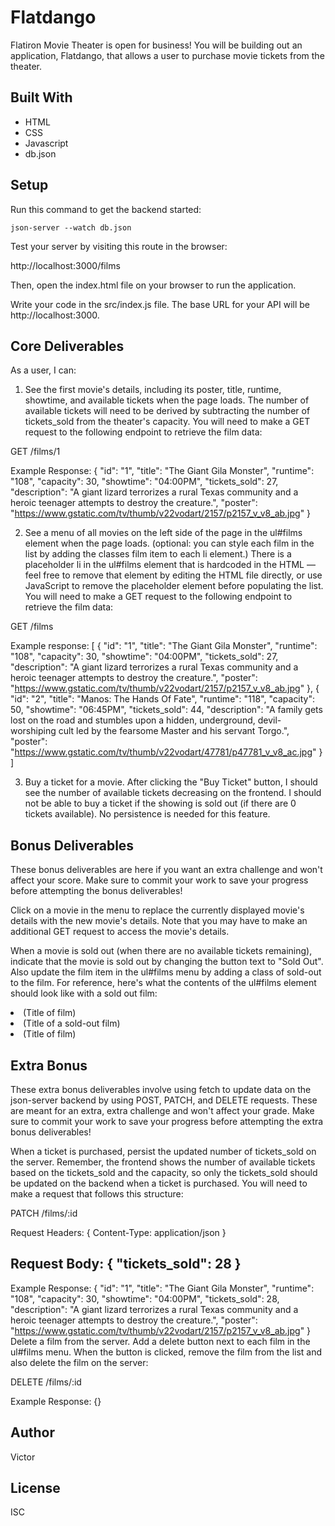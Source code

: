 # Flatdango
Flatiron Movie Theater is open for business! You will be building out an application, Flatdango, that allows a user to purchase movie tickets from the theater.

## Built With

- HTML
- CSS
- Javascript
- db.json

## Setup
Run this command to get the backend started:

    json-server --watch db.json

Test your server by visiting this route in the browser:
 
   http://localhost:3000/films

Then, open the index.html file on your browser to run the application.

Write your code in the src/index.js file. The base URL for your API will be
   http://localhost:3000.
   
## Core Deliverables
As a user, I can:

1. See the first movie's details, including its poster, title, runtime, showtime, and available tickets when the page loads. The number of available tickets will need to be derived by subtracting the number of tickets_sold from the theater's capacity. You will need to make a GET request to the following endpoint to retrieve the film data:

GET /films/1

Example Response:
{
  "id": "1",
  "title": "The Giant Gila Monster",
  "runtime": "108",
  "capacity": 30,
  "showtime": "04:00PM",
  "tickets_sold": 27,
  "description": "A giant lizard terrorizes a rural Texas community and a heroic teenager attempts to destroy the creature.",
  "poster": "https://www.gstatic.com/tv/thumb/v22vodart/2157/p2157_v_v8_ab.jpg"
}

2. See a menu of all movies on the left side of the page in the ul#films element when the page loads. (optional: you can style each film in the list by adding the classes film item to each li element.) There is a placeholder li in the ul#films element that is hardcoded in the HTML — feel free to remove that element by editing the HTML file directly, or use JavaScript to remove the placeholder element before populating the list. You will need to make a GET request to the following endpoint to retrieve the film data:

GET /films

Example response:
[
   {
     "id": "1",
     "title": "The Giant Gila Monster",
     "runtime": "108",
     "capacity": 30,
     "showtime": "04:00PM",
     "tickets_sold": 27,
     "description": "A giant lizard terrorizes a rural Texas community and a heroic teenager attempts to destroy the creature.",
     "poster": "https://www.gstatic.com/tv/thumb/v22vodart/2157/p2157_v_v8_ab.jpg"
   },
   {
     "id": "2",
     "title": "Manos: The Hands Of Fate",
     "runtime": "118",
     "capacity": 50,
     "showtime": "06:45PM",
     "tickets_sold": 44,
     "description": "A family gets lost on the road and stumbles upon a hidden, underground, devil-worshiping cult led by the fearsome Master and his servant Torgo.",
     "poster": "https://www.gstatic.com/tv/thumb/v22vodart/47781/p47781_v_v8_ac.jpg"
   }
]

3. Buy a ticket for a movie. After clicking the "Buy Ticket" button, I should see the number of available tickets decreasing on the frontend. I should not be able to buy a ticket if the showing is sold out (if there are 0 tickets available). No persistence is needed for this feature.

## Bonus Deliverables
These bonus deliverables are here if you want an extra challenge and won't affect your score. Make sure to commit your work to save your progress before attempting the bonus deliverables!

Click on a movie in the menu to replace the currently displayed movie's details with the new movie's details. Note that you may have to make an additional GET request to access the movie's details.

When a movie is sold out (when there are no available tickets remaining), indicate that the movie is sold out by changing the button text to "Sold Out". Also update the film item in the ul#films menu by adding a class of sold-out to the film. For reference, here's what the contents of the ul#films element should look like with a sold out film:

<li class="film item">(Title of film)</li>
<li class="sold-out film item">(Title of a sold-out film)</li>
<li class="film item">(Title of film)</div>

## Extra Bonus
These extra bonus deliverables involve using fetch to update data on the json-server backend by using POST, PATCH, and DELETE requests. These are meant for an extra, extra challenge and won't affect your grade. Make sure to commit your work to save your progress before attempting the extra bonus deliverables!

When a ticket is purchased, persist the updated number of tickets_sold on the server. Remember, the frontend shows the number of available tickets based on the tickets_sold and the capacity, so only the tickets_sold should be updated on the backend when a ticket is purchased. You will need to make a request that follows this structure:

PATCH /films/:id

Request Headers: {
  Content-Type: application/json
}

Request Body: {
  "tickets_sold": 28
}
----
Example Response:
{
   "id": "1",
   "title": "The Giant Gila Monster",
   "runtime": "108",
   "capacity": 30,
   "showtime": "04:00PM",
   "tickets_sold": 28,
   "description": "A giant lizard terrorizes a rural Texas community and a heroic teenager attempts to destroy the creature.",
   "poster": "https://www.gstatic.com/tv/thumb/v22vodart/2157/p2157_v_v8_ab.jpg"
}
Delete a film from the server. Add a delete button next to each film in the ul#films menu. When the button is clicked, remove the film from the list and also delete the film on the server:

DELETE /films/:id

Example Response:
{}


## Author
Victor

## License
ISC